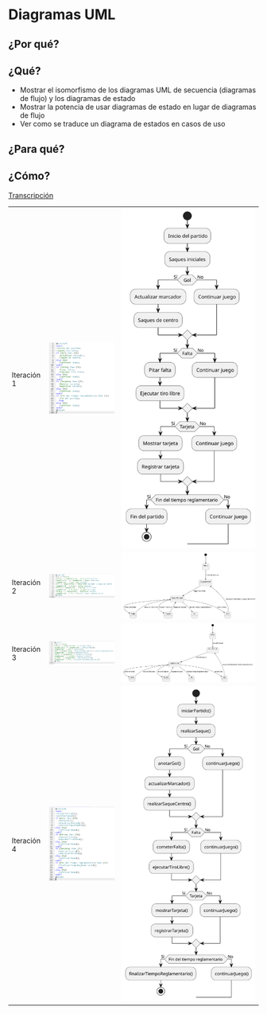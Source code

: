 # Diagramas UML

## ¿Por qué?



## ¿Qué?

- Mostrar el isomorfismo de los diagramas UML de secuencia (diagramas de flujo) y los diagramas de estado
- Mostrar la potencia de usar diagramas de estado en lugar de diagramas de flujo
- Ver como se traduce un diagrama de estados en casos de uso

## ¿Para qué?



## ¿Cómo?

[Transcripción](https://chat.openai.com/share/9414816f-8bd6-4d17-a96b-5294db21386d)



| | | |
|-|-|-|
|Iteración 1|![](/imagenes/diagramaContextoFlujo001.png)|![](/imagenes/modelosUML/diagramaContextoFlujo001.svg)|
|Iteración 2|![](/imagenes/diagramaContextoFlujo002.png)|![](/imagenes/modelosUML/diagramaContextoFlujo002.svg)|
|Iteración 3|![](/imagenes/diagramaContextoFlujo003.png)|![](/imagenes/modelosUML/diagramaContextoFlujo003.svg)|
|Iteración 4|![](/imagenes/diagramaContextoFlujo004.png)|![](/imagenes/modelosUML/diagramaContextoFlujo004.svg)|
